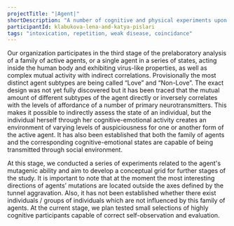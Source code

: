 ```yaml
---
projectTitle: "|Agent|"
shortDescription: "A number of cognitive and physical experiments upon the group of participants"
participantId: klabukova-lena-and-katya-pislari
tags: "intoxication, repetition, weak disease, coincidance"
---
```


Our organization participates in the third stage of the prelaboratory analysis of a family of active agents, or a single agent in a series of states, acting inside the human body and exhibiting virus-like properties, as well as complex mutual activity with indirect correlations. Provisionally the most distinct agent subtypes are being called “Love” and “Non-Love”. The exact design was not yet fully discovered but it has been traced that the mutual amount of different subtypes of the agent directly or inversely correlates with the levels of affordance of a number of primary neurotransmitters. This makes it possible to indirectly assess the state of an individual, but the individual herself through her cognitive-emotional activity creates an environment of varying levels of auspiciousness for one or another form of the active agent. It has also been established that both the family of agents and the corresponding cognitive-emotional states are capable of being transmitted through social environment.

At this stage, we conducted a series of experiments related to the agent's mutagenic ability and aim to develop a conceptual grid for further stages of the study. It is important to note that at the moment the most interesting directions of agents’ mutations are located outside the axes defined by the tunnel aggravation. Also, it has not been established whether there exist individuals / groups of individuals which are not influenced by this family of agents. At the current stage, we plan tested small selections of highly cognitive participants capable of correct self-observation and evaluation.
